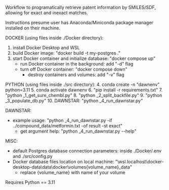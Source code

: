 Workflow to programatically retrieve patent information by SMILES/SDF, allowing for exact and inexact matches. 

Instructions presume user has Anaconda/Miniconda package manager installed on their machine.

DOCKER (using files inside ./Docker directory):
1. install Docker Desktop and WSL
2. build Docker image: "docker build -t my-postgres ."
3. start Docker container and initialize database: "docker compose up"
    * run Docker container in the background: add "-d" flag
    * turn off Docker container: "docker compose down"
        * destroy containers and volumes: add "-v" flag

PYTHON (using files inside ./src directory):
4. conda create -n "dawnenv" python=3.11
5. conda activate dawnenv
6. "pip install -r requirements.txt"
7. "python _1_get_sure_chembl.py"
8. "python _2_split_backfile.py"
9. "python _3_populate_db.py"
10. DAWNSTAR: "python _4_run_dawnstar.py"

DAWNSTAR:
* example usage: "python _4_run_dawnstar.py -if ../compound_data/metformin.txt -of result -st exact"
    * get argument help: "python _4_run_dawnstar.py --help"

MISC:
* default Postgres database connection parameters: inside ./Docker/.env and ./src/config.py
* Docker database files location on local machine: "\\wsl.localhost\docker-desktop-data\data\docker\volumes\{volume_name}\_data"
    * replace {volume_name} with name of your volume

Requires Python == 3.11
